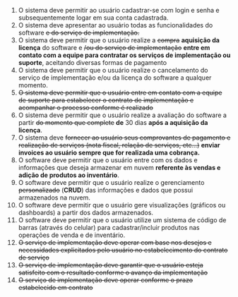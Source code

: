 
1. O sistema deve permitir ao usuário cadastrar-se com login e senha e subsequentemente logar em sua conta cadastrada.
2. O sistema deve apresentar ao usuário todas as funcionalidades do software ~~e do serviço de implementação.~~
3. O sistema deve permitir que o usuário realize a ~~compra~~ **aquisição da licença** do software e ~~/ou do serviço de implementação~~ **entre em contato com a equipe para contratar os serviços de implementação ou suporte**, aceitando diversas formas de pagamento
4. O sistema deve permitir que o usuário realize o cancelamento do serviço de implementação e/ou da licença do software a qualquer momento.
5. ~~O sistema deve permitir que o usuário entre em contato com a equipe de suporte para estabelecer o contrato de implementação e acompanhar o processo conforme é realizado~~
6. O sistema deve permitir que o usuário realize a avaliação do software a partir ~~do momento que complete~~ **de** 30 dias **após a aquisição da licença**.
7. O sistema deve ~~fornecer ao usuário seus comprovantes de pagamento e realização de serviços (nota fiscal, relação de serviços, etc...)~~ **enviar invoices ao usuário sempre que for realizada uma cobrança.**
8. O software deve permitir que o usuário entre com os dados e informações que deseja armazenar em nuvem **referente às vendas e adição de produtos ao inventário**.
9. O software deve permitir que o usuário realize o gerenciamento ~~personalizado~~ (**CRUD**) das informações e dados que possui armazenados na nuvem.
10. O software deve permitir que o usuário gere visualizações (gráficos ou dashboards) a partir dos dados armazenados.
11. O software deve permitir que o usuário utilize um sistema de código de barras (através do celular) para cadastrar/incluir produtos nas operações de venda e de inventário.
12. ~~O serviço de implementação deve operar com base nos desejos e necessidades explicitados pelo usuário no estabelecimento do contrato de serviço~~
13. ~~O serviço de implementação deve garantir que o usuário esteja satisfeito com o resultado conforme o avanço da implementação~~
14. ~~O serviço de implementação deve operar conforme o prazo estabelecido em contrato~~
